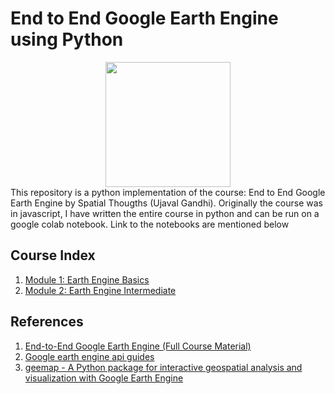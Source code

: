 # End to End Google Earth Engine using Python


<img src="https://i0.wp.com/spatialthoughts.com/wp-content/uploads/2021/06/Spatial-Thoughts-FINAL-1.png?w=400&ssl=1" height="200" style="display: block; margin: 0 auto;"/>
This repository is a python implementation of the course: End to End Google Earth Engine by Spatial Thougths (Ujaval Gandhi). Originally the course was in javascript, I have written the entire course in python and can be run on a google colab notebook. Link to the notebooks are mentioned below

## Course Index

1. [Module 1: Earth Engine Basics](https://github.com/kavyajeetbora/geemap/blob/master/end_to_end_earth_engine/Module_01_Earth_Engine_Basics.ipynb)
2. [Module 2: Earth Engine Intermediate](https://github.com/kavyajeetbora/geemap/blob/master/end_to_end_earth_engine/Module_02_Earth_Engine_Intermediate.ipynb)

## References

1. [End-to-End Google Earth Engine (Full Course Material)](https://courses.spatialthoughts.com/end-to-end-gee.html)
2. [Google earth engine api guides](https://developers.google.com/earth-engine/guides)
3. [geemap - A Python package for interactive geospatial analysis and visualization with Google Earth Engine](https://geemap.org/)

